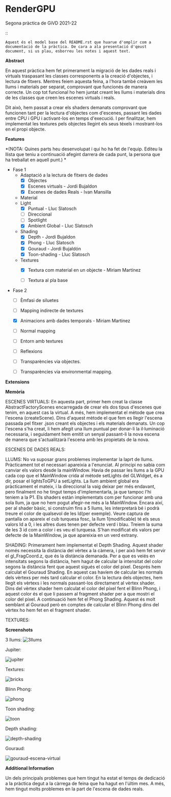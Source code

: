 # RenderGPU
Segona pràctica de GiVD 2021-22

::

    Aquest és el model base del README.rst que huarue d'omplir com a documentació de la pràctica. De cara a ala presentació d'qeust document, si us plau, esborreu les notes i aquest text. 
    
**Abstract**

En aquest pràctica hem fet primerament la migració de les dades reals i virtuals traspasant les classes corresponents a la creació d'objectes, i lectura de fitxers. Mentres feiem aquesta feina, a l'hora també creàvem les llums i materials per separat, comprovant que funcionés de manera correcte. Un cop tot funcional ho hem juntat creant les llums i materials dins de les classes que creen les escenes virtuals i reals. 

Dit això, hem passat a crear els shaders demanats comprovant que funcionen tant per la lectura d'objectes com d'escenes, passant les dades entre CPU i GPU i activant-los en temps d'execució. I per finalitzar, hem implementat les textures pels objectes llegint els seus téxels i mostrant-los en el propi objecte.

**Features**

*(NOTA: Quines parts heu desenvolupat i qui ho ha fet de l'equip. Editeu la llista que teniu a continuació afegint darrera de cada punt, la persona que ha treballat en aquell punt.) *

- Fase 1
    - Adaptació a la lectura de fitxers de dades
        - [X] Objectes
        - [X] Escenes virtuals - Jordi Bujaldon
        - [X] Escenes de dades Reals - Ivan Mansilla
    - Material
    - Light
        - [X] Puntual - Lluc Slatosch
        - [ ] Direccional
        - [ ] Spotlight
        - [X] Ambient Global - Lluc Slatosch
    - Shading
        - [X] Depth - Jordi Bujaldon
        - [X] Phong - Lluc Slatosch
        - [X] Gouraud - Jordi Bujaldón
        - [X] Toon-shading - Lluc Slatosch
    - Textures
        - [X] Textura com material en un objecte -  Miriam Martínez
        - [ ] Textura al pla base
        

- Fase 2 
    - [ ] Èmfasi de siluetes
    - [ ] Mapping indirecte de textures
    - [X] Animacions amb dades temporals - Miriam Martinez
    - [ ] Normal mapping
    - [ ] Entorn amb textures
    - [ ] Reflexions
    - [ ] Transparències via objectes.
    - [ ] Transparències via environmental mapping.


**Extensions**

**Memòria**

ESCENES VIRTUALS:
En aquesta part, primer hem creat la classe AbstractFactoryScenes encarregada de crear els dos tipus d'escenes que tenim, en aquest cas la virtual. A més, hem implementat el mètode que crea l'escena (createScene). Dins d'aquest mètode el que fem es llegir l'escena passada pel fitxer .json creant els objectes i els materials demanats. Un cop l'escena s'ha creat, li hem afegit una llum puntual per donar-li la il·luminació necessaria, i seguidament hem emitit un senyal passant-li la nova escena de manera que s'actualitzarà l'escena amb les propietats de la nova.

ESCENES DE DADES REALS:

LLUMS:
No va suposar grans problemes implementar la laprt de llums. Pràcticament tot el necessari apareixia a l'enunciat. Al principi no sabia com canviar els valors desde la mainWindow. Havia de passar les llums a la GPU cada cop que el MainWindow crida al mètode setLights del GLWidget, és a dir, posar el lightsToGPU a setLights.
La llum ambient global era pràcticament el mateix, i la direccional la vaig deixar per més endavant, pero finalment no he tingut temps d'implementarla, ja que tampoc l'hi teniem a la P1. Els shaders estàn implementats com per funcionar amb una sola llum, ja que no hem pogut afegir-ne més a la MainWindow. Encara així, per al shader bàsic, si construím fins a 5 llums, les interpretarà bé i podrà treure el color de qualsevol de les Id(per exemple). Veure captura de pantalla on apareix el cub turquesa fosc, la llum 1(modificable) té els seus valors Id a 0, i les altres dues tenen per defecte verd i blau. Treiem la suma de les 3 id com a color i es veu el turquesa.
S'han modificat els valors per defecte de la MainWindow, ja que apareixia en un verd extrany.


SHADING:
Primerament hem implementat el Depth Shading. Aquest shader només necessita la distància del vèrtex a la càmera, i per això hem fet servir el gl_FragCoord.z, que és la distància demanada. Per a que es veiés en intensitats segons la distància, hem hagut de calcular la intensitat del color segons la distància fent que aquest sigués el color del píxel.
Després hem calculat el Gouraud Shading. En aquest cas havíem de calcular les normals dels vèrtexs per més tard calcular el color. En la lectura dels objectes, hem llegit els vèrtexs i les normals passant-los directament al vèrtex shader. Dins del vèrtex shader hem calculat el color del píxel fent el Blinn Phong, i aquest color és el que li passem al fragment shader per a que mostri el color del píxel.
A continuació hem fet el Phong Shading. Aquest és molt semblant al Gouraud però en comptes de calcular el Blinn Phong dins del vèrtex ho hem fet en el fragment shader.

TEXTURES:

**Screenshots**

3 llums:
![3llums](https://user-images.githubusercontent.com/32061294/169720431-21f9f9cd-f839-4bd6-b778-eb4f4b59bffa.png)

Jupiter:

![jupiter](https://user-images.githubusercontent.com/32061294/169720129-978c1f2a-82c1-4019-a567-92e970c7bc9c.png)

Textures:

![bricks](https://user-images.githubusercontent.com/32061294/169720166-a5f58681-f79b-49f5-bb9a-e22cfbc4cb48.png)

Blinn Phong:

![phong](https://user-images.githubusercontent.com/32061294/169720172-c3ee132c-a784-41e0-9634-4bb97c3bd6f6.png)

Toon shading:

![toon](https://user-images.githubusercontent.com/32061294/169720179-c2274453-542b-4831-85d5-e52eb2ce5e0e.png)

Depth shading:

![depth-shading](https://user-images.githubusercontent.com/32061294/169720183-ef3d46fe-e4df-4431-a334-cdbaeccd87f8.png)

Gouraud:

![gouraud-escena-virtual](https://user-images.githubusercontent.com/32061294/169720202-ef21ce48-1298-49f5-9647-3ecf797f73fc.png)


**Additional Information**

Un dels principals problemes que hem tingut ha estat el temps de dedicació a la pràctica degut a la càrrega de feina que ha hagut en l'últim mes. A més, hem tingut molts problemes en la part de l'escena de dades reals.
